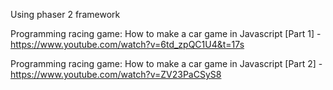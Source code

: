 Using phaser 2 framework


Programming racing game: How to make a car game in Javascript [Part 1] - https://www.youtube.com/watch?v=6td_zpQC1U4&t=17s


Programming racing game: How to make a car game in Javascript [Part 2] - 
https://www.youtube.com/watch?v=ZV23PaCSyS8